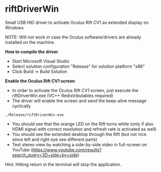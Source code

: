 # riftDriverWin
Small USB HID driver to activate Oculus Rift CV1 as extended display on Windows

NOTE: Will not work in case the Oculus software/drivers are already installed on the machine.

<b>How to compile the driver</b>
- Start Microsoft Visual Studio
- Select solution configuration "Release" for solution platform "x86"
- Click Build -> Build Solution

<b>Enable the Oculus Rift CV1 screen</b>
- In order to activate the Oculus Rift CV1 screen, just execute the riftDriverWin.exe (VC++ Redistributables required)
- The driver will enable the screen and send the keep-alive message cyclically

```shell
./Release/riftDriverWin.exe
```
- You should see that the orange LED on the Rift turns white (only if also HDMI signal with correct resolution and refresh rate is activated as well)
- You should see the extended desktop through the Rift (but not nice since left and right eye see different parts)
- Test stereo view by watching a side-by-side video in full-screen on YouTube
  (https://www.youtube.com/results?search_query=3D+side+by+side)

Hint: Hitting return in the terminal will stop the application.
